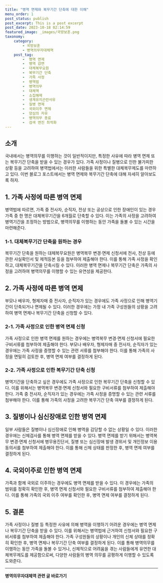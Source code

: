 ```yaml
---
title: "병역 면제와 복무기간 단축에 대한 이해"
menu_order: 1
post_status: publish
post_excerpt: This is a post excerpt
post_date: 2023-10-18 02:14:59
featured_image: _images/국방보훈.png
taxonomy:
    category:
        - 국방보훈
        - 병역의무자대체역
    post_tag:
        -  병역 면제
        -  병역 감면
        -  대체복무요원
        -  복무기간 단축
        -  가족 사정
        -  병역법
        -  병역의무
        -  대체역
        -  소집해제
        -  생계유지곤란사유
        -  질병 면제
        -  국외이주 면제
        -  양심의 자유
        -  병역의무 종료
        -  검색 엔진 최적화
---
```



## 소개
국내에서는 병역의무를 이행하는 것이 일반적이지만, 특정한 사유에 따라 병역 면제 또는 복무기간 단축을 받을 수 있는 경우가 있다. 가족 사정이나 질병으로 인한 불가피한 상황 등을 고려하여 병역법에서는 이러한 사람들을 위한 특별한 대체복무제도를 마련하고 있다. 이번 블로그 포스트에서는 병역 면제와 복무기간 단축에 대해 자세히 알아보도록 하자.

## 1. 가족 사정에 따른 병역 면제
병역법에 따르면, 가족 중 전사자, 순직자, 전상 또는 공상으로 인한 장애인이 있는 경우 가족 중 한 명은 대체복무기간을 6개월로 단축할 수 있다. 이는 가족의 사정을 고려하여 병역기간을 조정하는 방법으로, 병역의무를 이행하는 동안 가족을 돌볼 수 있는 시간을 마련해준다.

### 1-1. 대체복무기간 단축을 원하는 경우
복무기간 단축을 원하는 대체복무요원은 병역복무 변경·면제 신청서에 전사, 전상 등에 관한 사실확인서 및 제적등본 등을 첨부하여 제출해야 한다. 이를 통해 가족 사정을 확인하고, 대체복무기간을 단축시킬 수 있다. 이러한 병역 면제나 복무기간 단축은 가족의 사정을 고려하여 병역의무를 이행할 수 있는 유연성을 제공한다.

## 2. 가족 사정에 따른 병역 면제
부모나 배우자, 형제자매 중 전사자, 순직자가 있는 경우에도 가족 사정으로 인해 병역기간이 단축되거나 면제될 수 있다. 이러한 경우에는 가정 내 가족 구성원들의 상황을 고려하여 병역 면제나 복무기간 단축을 신청할 수 있다.

### 2-1. 가족 사정으로 인한 병역 면제 신청
가족 사정으로 인한 병역 면제를 원하는 경우에는 병역복무 변경·면제 신청서에 필요한 구비서류를 첨부하여 제출해야 한다. 부모나 배우자, 형제자매 중 전사자, 순직자가 있는 경우에는 가족 사정을 증명할 수 있는 관련 서류를 첨부해야 한다. 이를 통해 가족의 사정을 면밀히 검토한 후, 병역 면제 여부를 결정하게 된다.

### 2-2. 가족 사정으로 인한 복무기간 단축 신청
병역기간을 단축하고 싶은 경우에도 가족 사정으로 인한 복무기간 단축을 신청할 수 있다. 이를 위해서는 병역복무 변경·면제 신청서와 필요한 구비서류를 첨부하여 제출해야 한다. 가족 중 전사자, 순직자가 있는 경우에는 가족 사정을 증명할 수 있는 관련 서류를 첨부해야 한다. 이를 통해 가족의 사정을 고려한 복무기간 단축 여부를 결정하게 된다.

## 3. 질병이나 심신장애로 인한 병역 면제
일부 사람들은 질병이나 심신장애로 인해 병역을 감당할 수 없는 상황일 수 있다. 이러한 경우에는 신체검사를 통해 병역 면제를 받을 수 있다. 병역 면제를 받기 위해서는 병역복무 변경·면제 신청서에 병무용진단서, 질병 또는 심신장애 발생 경위서 및 개인정보 이용 동의서를 첨부하여 제출해야 한다. 이를 통해 신체 상태를 판정한 후, 병역 면제 여부를 결정하게 된다. 

## 4. 국외이주로 인한 병역 면제
가족과 함께 국외로 이주하는 경우에도 병역 면제를 받을 수 있다. 이 경우에는 가족의 범위를 정확히 확인한 후, 병역 면제 신청서와 필요한 구비서류를 첨부하여 제출해야 한다. 이를 통해 가족의 국외 이주 여부를 확인한 후, 병역 면제 여부를 결정하게 된다.

## 5. 결론
가족 사정이나 질병 등 특정한 사유에 의해 병역을 이행하기 어려운 경우에는 병역 면제나 복무기간 단축을 받을 수 있다. 이를 위해서는 병역법에 근거하여 신청서와 필요한 구비서류를 첨부하여 제출해야 한다. 가족 구성원들의 상황이나 개인의 신체 상태를 정확히 확인한 후, 병역 면제나 복무기간 단축 여부를 결정하게 된다. 이를 통해 병역의무를 이행하는 동안 가족을 돌볼 수 있거나, 신체적으로 어려움을 겪는 사람들에게 유연한 대체복무제도를 제공함으로써, 다양한 사람들의 병역 의무를 공평하게 이행할 수 있도록 도와준다.
<!-- wp:separator -->
<hr class="wp-block-separator has-alpha-channel-opacity"/>
<!-- /wp:separator -->

<!-- wp:group {"backgroundColor":"base","layout":{"type":"constrained"}} -->
<div class="wp-block-group has-base-background-color has-background"><!-- wp:paragraph {"align":"center","fontSize":"medium"} -->
<p class="has-text-align-center has-large-font-size"><strong>병역의무자대체역 관련 글 바로가기</strong></p>
<!-- /wp:paragraph -->


<!-- wp:latest-posts
{"categories":[{"id":7660,"count":19,"description":"","link":"https://uknowlaw.com/category/%eb%b3%91%ec%97%ad%ec%9d%98%eb%ac%b4%ec%9e%90%eb%8c%80%ec%b2%b4%ec%97%ad/","name":"병역의무자대체역","slug":"병역의무자대체역","taxonomy":"category","parent":0,"meta":[],"_links":{"self":[{"href":"https://uknowlaw.com/wp-json/wp/v2/categories/7660"}],"collection":[{"href":"https://uknowlaw.com/wp-json/wp/v2/categories"}],"about":[{"href":"https://uknowlaw.com/wp-json/wp/v2/taxonomies/category"}],"wp:post_type":[{"href":"https://uknowlaw.com/wp-json/wp/v2/posts?categories=7660"}],"curies":[{"name":"wp","href":"https://api.w.org/{rel}","templated":true}]}}],"postsToShow":100,"excerptLength":28,"postLayout":"grid","columns":2,"featuredImageAlign":"left","featuredImageSizeSlug":"large","fontSize":"small"} /--></div>
<!-- /wp:group -->